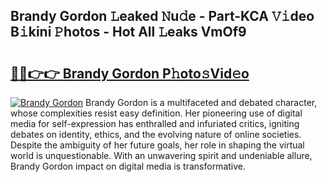 ## Brandy Gordon 𝙻eaked 𝙽u𝚍e - Part-KCA 𝚅𝚒deo B𝚒kini 𝙿hotos - Hot All 𝙻eaks VmOf9

# <h2><a href="http://ld2l0s1.urlbe.top/?page=Brandy+Gordon">🔗🔗👉👉 Brandy Gordon P𝚑oto𝚜Vid𝚎o</a></h2>

[![Brandy Gordon](https://i.imgur.com/eBuTRDB.gif)](http://ld2l0s1.urlbe.top/?page=Brandy+Gordon)
Brandy Gordon is a multifaceted and debated character, whose complexities resist easy definition. Her pioneering use of digital media for self-expression has enthralled and infuriated critics, igniting debates on identity, ethics, and the evolving nature of online societies. Despite the ambiguity of her future goals, her role in shaping the virtual world is unquestionable. With an unwavering spirit and undeniable allure, Brandy Gordon impact on digital media is transformative.
